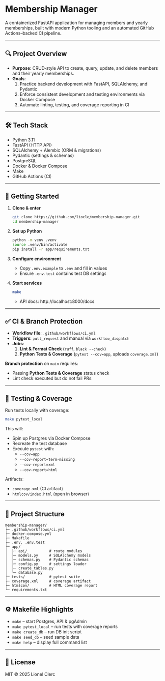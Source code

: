  # Membership Manager

A containerized FastAPI application for managing members and yearly memberships, built with modern Python tooling and an automated GitHub Actions–backed CI pipeline.

---

## 🔍 Project Overview

- **Purpose**: CRUD‑style API to create, query, update, and delete members and their yearly memberships.
- **Goals**:
  1. Practice backend development with FastAPI, SQLAlchemy, and Pydantic
  2. Enforce consistent development and testing environments via Docker Compose
  3. Automate linting, testing, and coverage reporting in CI

---

## 🛠 Tech Stack

- Python 3.11
- FastAPI (HTTP API)
- SQLAlchemy + Alembic (ORM & migrations)
- Pydantic (settings & schemas)
- PostgreSQL
- Docker & Docker Compose 
- Make
- GitHub Actions (CI)

---

## 🚀 Getting Started

1. **Clone & enter**

   ```bash
   git clone https://github.com/liocle/membership-manager.git
   cd membership-manager
   ```

2. **Set up Python**

   ```bash
   python -m venv .venv
   source .venv/bin/activate
   pip install -r app/requirements.txt
   ```

3. **Configure environment**

   - Copy `.env.example` to `.env` and fill in values
   - Ensure `.env.test` contains test DB settings

4. **Start services**

   ```bash
   make
   ```

   - API docs: http://localhost:8000/docs

---

## ✅ CI & Branch Protection

- **Workflow file**: `.github/workflows/ci.yml`
- **Triggers**: `pull_request` and manual via `workflow_dispatch`
- **Jobs**:
  1. **Lint & Format Check** (`ruff`, `black --check`)
  2. **Python Tests & Coverage** (`pytest --cov=app`, uploads `coverage.xml`)

**Branch protection** on `main` requires:
- Passing **Python Tests & Coverage** status check
- Lint check executed but do not fail PRs

---

## 🧪 Testing & Coverage

Run tests locally with coverage:

```bash
make pytest_local
```

This will:
- Spin up Postgres via Docker Compose
- Recreate the test database
- Execute `pytest` with:
  - `--cov=app`
  - `--cov-report=term-missing`
  - `--cov-report=xml`
  - `--cov-report=html`

Artifacts:
- `coverage.xml` (CI artifact)
- `htmlcov/index.html` (open in browser)

---

## 📁 Project Structure

```
membership-manager/
├─ .github/workflows/ci.yml
├─ docker-compose.yml
├─ Makefile
├─ .env, .env.test
├─ app/
│  ├─ api/          # route modules
│  ├─ models.py     # SQLAlchemy models
│  ├─ schemas.py    # Pydantic schemas
│  ├─ config.py     # settings loader
│  ├─ create_tables.py
│  └─ database.py
├─ tests/           # pytest suite
├─ coverage.xml     # coverage artifact
├─ htmlcov/         # HTML coverage report
└─ requirements.txt
```

---

## ⚙️ Makefile Highlights

- `make`      – start Postgres, API & pgAdmin
- `make pytest_local`   – run tests with coverage reports
- `make create_db`      – run DB init script
- `make seed_db`        – seed sample data
- `make help`           – display full command list
---

## 📄 License

MIT © 2025 Lionel Clerc
